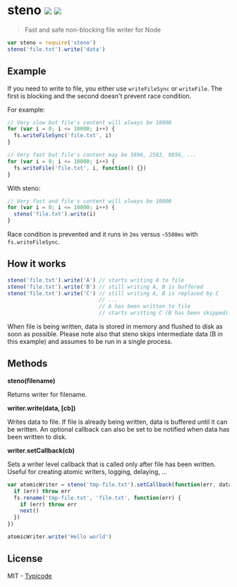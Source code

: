 # steno [![](https://badge.fury.io/js/steno.svg)](http://badge.fury.io/js/steno) [![](https://travis-ci.org/typicode/steno.svg?branch=master)](https://travis-ci.org/typicode/steno)

> Fast and safe non-blocking file writer for Node

```javascript
var steno = require('steno')
steno('file.txt').write('data')
```

## Example

If you need to write to file, you either use `writeFileSync` or `writeFile`. The first is blocking and the second doesn't prevent race condition.

For example:

```javascript
// Very slow but file's content will always be 10000
for (var i = 0; i <= 10000; i++) {
  fs.writeFileSync('file.txt', i)
}
```

```javascript
// Very fast but file's content may be 5896, 2563, 9856, ...
for (var i = 0; i <= 10000; i++) {
  fs.writeFile('file.txt', i, function() {})
}
```

With steno:

```javascript
// Very fast and file's content will always be 10000
for (var i = 0; i <= 10000; i++) {
  steno('file.txt').write(i)
}
```

Race condition is prevented and it runs in `2ms` versus `~5500ms` with `fs.writeFileSync`.

## How it works

```javascript
steno('file.txt').write('A') // starts writing A to file
steno('file.txt').write('B') // still writing A, B is buffered
steno('file.txt').write('C') // still writing A, B is replaced by C
                             // ...
                             // A has been written to file
                             // starts writting C (B has been skipped)
```

When file is being written, data is stored in memory and flushed to disk as soon as possible. Please note also that steno skips intermediate data (B in this example) and assumes to be run in a single process.

## Methods

__steno(filename)__

Returns writer for filename.

__writer.write(data, [cb])__

Writes data to file. If file is already being written, data is buffered until it can be written. An optional callback can also be set to be notified when data has been written to disk.

__writer.setCallback(cb)__

Sets a writer level callback that is called only after file has been written. Useful for creating atomic writers, logging, delaying, ...

```javascript
var atomicWriter = steno('tmp-file.txt').setCallback(function(err, data, next) {
  if (err) throw err
  fs.rename('tmp-file.txt', 'file.txt', function(err) {
    if (err) throw err
    next()
  })
})

atomicWriter.write('Hello world')
```

## License

MIT - [Typicode](https://github.com/typicode)
